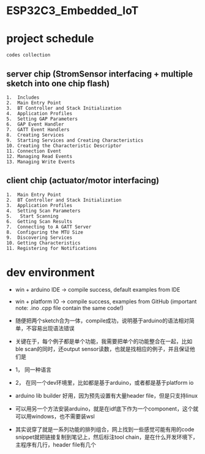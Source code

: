 # ESP32C3_Embedded_IoT

# project schedule 

```
codes collection
```

## server chip (StromSensor interfacing + multiple sketch into one chip flash)
```
1.	Includes
2.	Main Entry Point
3.	BT Controller and Stack Initialization
4.	Application Profiles
5.	Setting GAP Parameters
6.	GAP Event Handler
7.	GATT Event Handlers
8.	Creating Services
9.	Starting Services and Creating Characteristics
10.	Creating the Characteristic Descriptor
11.	Connection Event
12.	Managing Read Events
13.	Managing Write Events
```

## client chip (actuator/motor interfacing)
```
1.	Main Entry Point
2.	BT Controller and Stack Initialization
3.	Application Profiles
4.	Setting Scan Parameters 
5.	 Start Scanning
6.	Getting Scan Results
7.	Connecting to A GATT Server
8.	Configuring the MTU Size
9.	Discovering Services
10.	Getting Characteristics
11.	Registering for Notifications
```



# dev environment
* win + arduino IDE  -> compile success, default examples from IDE
* win + platform IO  -> compile success, examples from GitHub (important note: .ino .cpp file contain the same code!)


* 随便把两个sketch合为一体，compile成功，说明基于arduino的语法相对简单，不容易出现语法错误
* 关键在于，每个例子都是单个功能，我需要把单个的功能整合在一起，比如ble scan的同时，还output sensor读数，也就是找相应的例子，并且保证他们是
* 1， 同一种语言
* 2， 在同一个dev环境里，比如都是基于arduino，或者都是基于platform io




* arduino lib builder 好用，因为预先设置有大量header file，但是只支持linux
* 可以用另一个方法安装arduino，就是在idf底下作为一个component，这个就可以用windows，也不需要装wsl
* 其实说穿了就是一系列功能的排列组合，网上找到一些感觉可能有用的code snippet就把链接复制到笔记上，然后标注tool chain，是在什么开发环境下，主程序有几行，header file有几个
